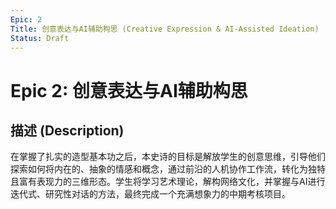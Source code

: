 ```yaml
---
Epic: 2
Title: 创意表达与AI辅助构思 (Creative Expression & AI-Assisted Ideation)
Status: Draft
---
```


# Epic 2: 创意表达与AI辅助构思

## 描述 (Description)

在掌握了扎实的造型基本功之后，本史诗的目标是解放学生的创意思维，引导他们探索如何将内在的、抽象的情感和概念，通过前沿的人机协作工作流，转化为独特且富有表现力的三维形态。学生将学习艺术理论，解构网络文化，并掌握与AI进行迭代式、研究性对话的方法，最终完成一个充满想象力的中期考核项目。
